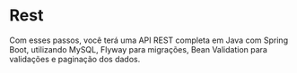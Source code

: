 # Rest
Com esses passos, você terá uma API REST completa em Java com Spring Boot, utilizando MySQL, Flyway para migrações, Bean Validation para validações e paginação dos dados.
